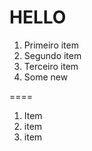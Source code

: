 # HELLO

1. Primeiro item
2. Segundo item
3. Terceiro item
4. Some new

====

1. Item
2. item
3. item

